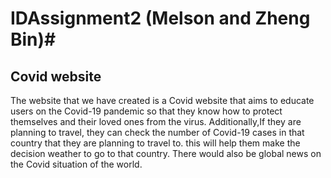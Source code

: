 # IDAssignment2 (Melson and Zheng Bin)#
## Covid website ##
The website that we have created is a Covid website that aims to educate users on the Covid-19 pandemic so that they know how to protect themselves and their loved ones from the virus. Additionally,If they are planning to travel, they can check the number of Covid-19 cases in that country that they are planning to travel to. this will help them make the decision weather to go to that country. There would also be global news on the Covid situation of the world.
